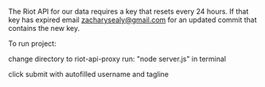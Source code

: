 The Riot API for our data requires a key that resets every 24 hours. If that key has expired email zacharysealy@gmail.com for an updated commit that contains the new key.

To run project: 

  change directory to riot-api-proxy
  run: "node server.js" in terminal

  click submit with autofilled username and tagline
